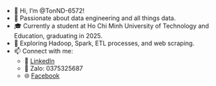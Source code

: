 - 👋 Hi, I’m @TonND-6572!
- 👀 Passionate about data engineering and all things data.
- 🎓 Currently a student at Ho Chi Minh University of Technology and Education, graduating in 2025.
- 🌱 Exploring Hadoop, Spark, ETL processes, and web scraping.
- 📫 Connect with me:
   - 🔗 [LinkedIn](https://www.linkedin.com/in/nguyenductoan040402)
   - 📱  Zalo: 0375325687
   - 🌐 [Facebook](https://www.facebook.com/profile.php?id=100008166552114)
  
<!---
TonND-6572/TonND-6572 is a ✨ special ✨ repository because its `README.md` (this file) appears on your GitHub profile.
You can click the Preview link to take a look at your changes.
--->
